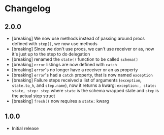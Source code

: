 # Changelog

## 2.0.0

  - [breaking] We now use methods instead of passing around procs defined with `step()`, we now use methods
  - [breaking] Since we don't use procs, we can't use receiver or as, now it's just up to the step to do delegation
  - [breaking] renamed the `state()` function to be called `schema()`
  - [breaking] `error` listings are now defined with `catch`
  - [breaking] `error`'s no longer have a receiver or an as property
  - [breaking] `error`'s had a `catch` property, that is now named `exception`
  - [breaking] Failure steps received a list of arguments (`exception`, `state.to_h`, and `step.name`), now it returns a kwarg: `exception:, state: state, step: step` where `state` is the schema wrapped state and `step` is the actual step struct
  - [breaking] `fresh()` now requires a `state:` kwarg

## 1.0.0

  - Initial release
